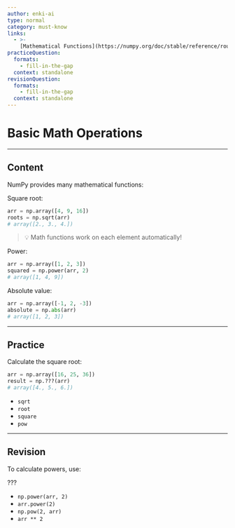 ```yaml
---
author: enki-ai
type: normal
category: must-know
links:
  - >-
    [Mathematical Functions](https://numpy.org/doc/stable/reference/routines.math.html){website}
practiceQuestion:
  formats:
    - fill-in-the-gap
  context: standalone
revisionQuestion:
  formats:
    - fill-in-the-gap
  context: standalone
---
```


# Basic Math Operations

---

## Content

NumPy provides many mathematical functions:

Square root:

```python
arr = np.array([4, 9, 16])
roots = np.sqrt(arr)
# array([2., 3., 4.])
```

> 💡 Math functions work on each element automatically!

Power:

```python
arr = np.array([1, 2, 3])
squared = np.power(arr, 2)
# array([1, 4, 9])
```

Absolute value:

```python
arr = np.array([-1, 2, -3])
absolute = np.abs(arr)
# array([1, 2, 3])
```

---

## Practice

Calculate the square root:

```python
arr = np.array([16, 25, 36])
result = np.???(arr)
# array([4., 5., 6.])
```

- `sqrt`
- `root`
- `square`
- `pow`

---

## Revision

To calculate powers, use:

???

- `np.power(arr, 2)`
- `arr.power(2)`
- `np.pow(2, arr)`
- `arr ** 2`
